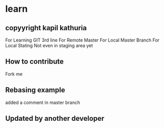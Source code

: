 # learn
## copyyright kapil kathuria
For Learning GIT
3rd line
For Remote Master
For Local Master Branch
For Local Stating
Not even in staging area yet

## How to contribute
Fork me


## Rebasing example
added a comment in master branch

## Updated by another developer
